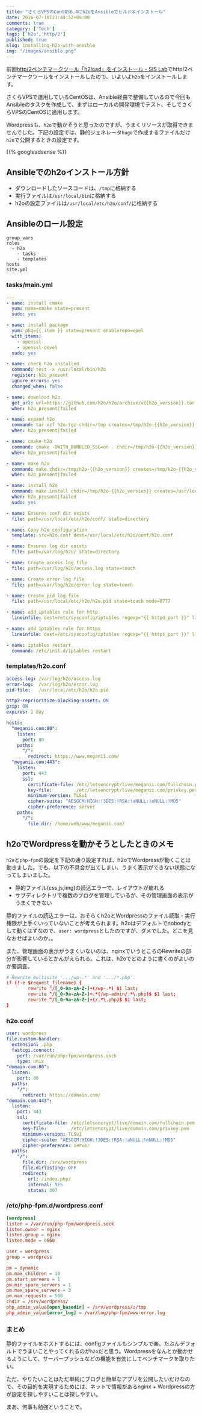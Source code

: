 ```yaml
---
title: "さくらVPSのCentOS6.4にh2oをAnsibleでビルド＆インストール"
date: 2016-07-18T21:44:52+09:00
comments: true
category: ['Tech']
tags: ['h2o','http/2']
published: true
slug: installing-h2o-with-ansible
img: "/images/ansible.png"
---
```


前回[http/2ベンチマークツール「h2load」をインストール \- SIS Lab](https://www.meganii.com/blog/2016/07/17/install-h2load/)でhttp/2ベンチマークツールをインストールしたので、いよいよ`h2o`をインストールします。

さくらVPSで運用しているCentOSは、Ansible経由で整備しているので今回もAnsibleのタスクを作成して、まずはローカルの開発環境でテスト、そしてさくらVPSのCentOSに適用します。

Wordpressも、`h2o`で動かそうと思ったのですが、うまくリソースが取得できませんでした。下記の設定では、静的ジェネレータ`hugo`で作成するファイルだけ`h2o`で公開するときの設定です。

<!--more-->
{{% googleadsense %}}


## Ansibleでのh2oインストール方針

- ダウンロードしたソースコードは、`/tmp`に格納する
- 実行ファイルは`/usr/local/bin`に格納する
- h2oの設定ファイルは`/usr/local/etc/h2o/conf/`に格納する


## Ansibleのロール設定

```
group_vars
roles
  - h2o
    - tasks
    - templates
hosts
site.yml
```

### tasks/main.yml

```yaml
---
- name: install cmake
  yum: name=cmake state=present
  sudo: yes

- name: install package
  yum: pkg={{ item }} state=present enablerepo=epel
  with_items:
    - openssl
    - openssl-devel
  sudo: yes

- name: check h2o installed
  command: test -x /usr/local/bin/h2o
  register: h2o_present
  ignore_errors: yes
  changed_when: false

- name: download h2o
  get_url: url=https://github.com/h2o/h2o/archive/v{{h2o_version}}.tar.gz dest=/tmp/h2o.tgz
  when: h2o_present|failed

- name: expand h2o
  command: tar xzf h2o.tgz chdir=/tmp creates=/tmp/h2o-{{h2o_version}}
  when: h2o_present|failed

- name: cmake h2o
  command: cmake -DWITH_BUNDLED_SSL=on . chdir=/tmp/h2o-{{h2o_version}} creates=/tmp/h2o-{{h2o_version}}/Makefile
  when: h2o_present|failed

- name: make h2o
  command: make chdir=/tmp/h2o-{{h2o_version}} creates=/tmp/h2o-{{h2o_version}}/h2o
  when: h2o_present|failed

- name: install h2o
  command: make install chdir=/tmp/h2o-{{h2o_version}} creates=/usr/local/bin/h2o
  when: h2o_present|failed
  sudo: yes

- name: Ensures conf dir exists
  file: path=/usr/local/etc/h2o/conf/ state=directory

- name: Copy h2o configuration
  template: src=h2o.conf dest=/usr/local/etc/h2o/conf/h2o.conf

- name: Ensures log dir exists
  file: path=/var/log/h2o/ state=directory

- name: Create access log file
  file: path=/var/log/h2o/access.log state=touch

- name: Create error log file
  file: path=/var/log/h2o/error.log state=touch

- name: Create pid log file
  file: path=/usr/local/etc/h2o/h2o.pid state=touch mode=0777

- name: add iptables rule for http
  lineinfile: dest=/etc/sysconfig/iptables regexp="{{ httpd_port }}" line="-A RH-Firewall-1-INPUT -m state --state NEW -m tcp -p tcp --dport {{ httpd_port }} -j ACCEPT" insertbefore="^# add end" state=present

- name: add iptables rule for https
  lineinfile: dest=/etc/sysconfig/iptables regexp="{{ https_port }}" line="-A RH-Firewall-1-INPUT -m state --state NEW -m tcp -p tcp --dport {{ https_port }} -j ACCEPT" insertbefore="^# add end" state=present

- name: iptables restart
  command: /etc/init.d/iptables restart
```

### templates/h2o.conf

```yaml
access-log: /var/log/h2o/access.log
error-log:  /var/log/h2o/error.log
pid-file:   /usr/local/etc/h2o/h2o.pid

http2-reprioritize-blocking-assets: ON
gzip: ON
expires: 1 day

hosts:
  "meganii.com:80":
    listen:
      port: 80
    paths:
      "/":
        redirect: https://www.meganii.com/
  "meganii.com:443":
    listen:
      port: 443
      ssl:
        certificate-file: /etc/letsencrypt/live/meganii.com/fullchain.pem
        key-file:         /etc/letsencrypt/live/meganii.com/privkey.pem
        minimum-version: TLSv1
        cipher-suite: "AESGCM:HIGH:!3DES:!RSA:!aNULL:!eNULL:!MD5"
        cipher-preference: server
    paths:
      "/":
        file.dir: /home/web/www/meganii.com/
```

## h2oでWordpressを動かそうとしたときのメモ

`h2o`と`php-fpm`の設定を下記の通り設定すれば、h2oでWordpressが動くことは動きました。でも、以下の不具合が出てしまい、うまく表示ができない状態になってしまいました。

- 静的ファイル(css,js,img)の読込エラーで、レイアウトが崩れる
- サブディレクトリで複数のブログを管理しているが、その管理画面の表示がうまくできない

静的ファイルの読込エラーは、おそらくh2oとWordpressのファイル読取・実行権限が上手くいっていないことが考えられます。h2oはデフォルトでnobodyとして動くはずなので、`user: wordpress`としたのですが、ダメでした。どこを見なおせばよいのか。。

また、管理画面の表示がうまくいないのは、nginxでいうところのRewriteの部分が影響しているとかんがえられる。これは、h2oでどのように書くのがよいのか要調査。

```conf
# Rewrite multisite '.../wp-.*' and '.../*.php'.
if (!-e $request_filename) {
        rewrite ^/[_0-9a-zA-Z-]+(/wp-.*) $1 last;
        rewrite ^/[_0-9a-zA-Z-]+.*(/wp-admin/.*\.php)$ $1 last;
        rewrite ^/[_0-9a-zA-Z-]+(/.*\.php)$ $1 last;
}
```


### h2o.conf

```yaml
user: wordpress
file.custom-handler:
  extension: .php
  fastcgi.connect:
    port: /var/run/php-fpm/wordpress.sock
    type: unix
"domain.com:80":
  listen:
    port: 80
  paths:
    "/":
      redirect: https://domain.com/
"domain.com:443":
  listen:
    port: 443
    ssl:
      certificate-file: /etc/letsencrypt/live/domain.com/fullchain.pem
      key-file:         /etc/letsencrypt/live/domain.com/privkey.pem
      minimum-version: TLSv1
      cipher-suite: "AESGCM:HIGH:!3DES:!RSA:!aNULL:!eNULL:!MD5"
      cipher-preference: server
  paths:
    "/":
      file.dir: /srv/wordpress
      file.dirlisting: OFF
      redirect:
        url: /index.php/
        internal: YES
        status: 307
```

### /etc/php-fpm.d/wordpress.conf

```conf
[wordpress]
listen = /var/run/php-fpm/wordpress.sock
listen.owner = nginx
listen.group = nginx
listen.mode = 0660

user = wordpress
group = wordpress

pm = dynamic
pm.max_children = 10
pm.start_servers = 1
pm.min_spare_servers = 1
pm.max_spare_servers = 3
pm.max_requests = 500
chdir = /srv/wordpress/
php_admin_value[open_basedir] = /srv/wordpress/:/tmp
php_admin_value[error_log] = /var/log/php-fpm/www-error.log
```


### まとめ

静的ファイルをホストするには、configファイルもシンプルで楽、たぶんデフォルトでうまいことやってくれるのが`h2o`だと思う。Wordpressをなんとか動かせるようにして、サーバープッシュなどの機能を有効にしてベンチマークを取りたい。

ただ、やりたいことはただ単純にブログと簡単なアプリを公開したいだけなので、その目的を実現するためには、ネットで情報があるnginx + Wordpressの方が設定を探しやすいことは探しやすい。

まあ、何事も勉強ということで。
